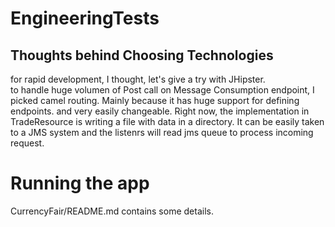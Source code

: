 # EngineeringTests
## Thoughts behind Choosing Technologies
for rapid development, I thought, let's give a try with JHipster. <br>
to handle huge volumen of Post call on Message Consumption endpoint, I picked camel routing. Mainly because it has huge support for defining endpoints. and very easily changeable. Right now, the implementation in TradeResource is writing a file with data in a directory. It can be easily taken to a JMS system and the listenrs will read jms queue to process incoming request.<br>


# Running the app
CurrencyFair/README.md contains some details.

